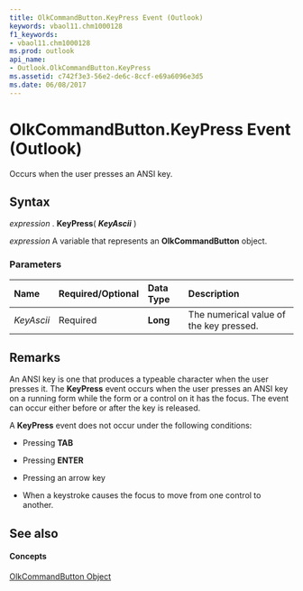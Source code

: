 ```yaml
---
title: OlkCommandButton.KeyPress Event (Outlook)
keywords: vbaol11.chm1000128
f1_keywords:
- vbaol11.chm1000128
ms.prod: outlook
api_name:
- Outlook.OlkCommandButton.KeyPress
ms.assetid: c742f3e3-56e2-de6c-8ccf-e69a6096e3d5
ms.date: 06/08/2017
---
```



# OlkCommandButton.KeyPress Event (Outlook)

Occurs when the user presses an ANSI key.


## Syntax

 _expression_ . **KeyPress**( **_KeyAscii_** )

 _expression_ A variable that represents an **OlkCommandButton** object.


### Parameters



|**Name**|**Required/Optional**|**Data Type**|**Description**|
|:-----|:-----|:-----|:-----|
| _KeyAscii_|Required| **Long**|The numerical value of the key pressed.|

## Remarks

An ANSI key is one that produces a typeable character when the user presses it. The  **KeyPress** event occurs when the user presses an ANSI key on a running form while the form or a control on it has the focus. The event can occur either before or after the key is released.

A  **KeyPress** event does not occur under the following conditions:


- Pressing  **TAB**
    
- Pressing  **ENTER**
    
- Pressing an arrow key
    
- When a keystroke causes the focus to move from one control to another.
    



## See also


#### Concepts


[OlkCommandButton Object](Outlook.OlkCommandButton.md)

